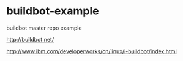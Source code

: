 buildbot-example
================

buildbot master repo example

http://buildbot.net/

http://www.ibm.com/developerworks/cn/linux/l-buildbot/index.html
